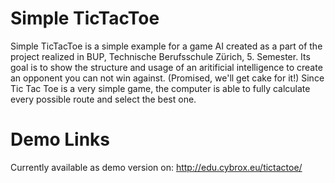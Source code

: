 Simple TicTacToe
=====
Simple TicTacToe is a simple example for a game AI created as a part of the project realized in BUP, Technische Berufsschule Zürich, 5. Semester.
Its goal is to show the structure and usage of an aritificial intelligence to create an opponent you can not win against. (Promised, we'll get cake for it!)
Since Tic Tac Toe is a very simple game, the computer is able to fully calculate every possible route and select the best one.

Demo Links
=====
Currently available as demo version on: http://edu.cybrox.eu/tictactoe/
